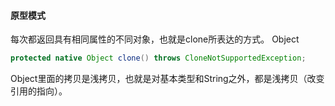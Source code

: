 #### 原型模式
每次都返回具有相同属性的不同对象，也就是clone所表达的方式。
Object
```java
protected native Object clone() throws CloneNotSupportedException;
```
Object里面的拷贝是浅拷贝，也就是对基本类型和String之外，都是浅拷贝（改变引用的指向）。
